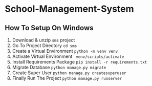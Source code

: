  # School-Management-System

## How To Setup On Windows
1. Download & unzip `sms` project
2. Go To Project Directory `cd sms `
3. Create a Virtual Environment `python -m venv venv`
4. Activate Virtual Environment ` venv/scripts/activate`
5. Install Requirements Package `pip install -r requirements.txt`
6. Migrate Database `python manage.py migrate`
7. Create Super User `python manage.py createsuperuser`
8. Finally Run The Project `python manage.py runserver`
